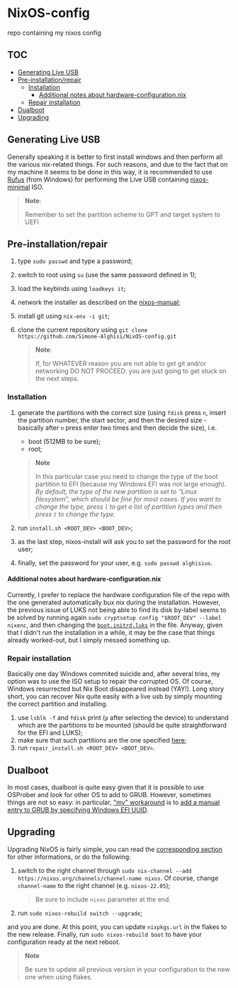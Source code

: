 <!-- omit in toc -->
# NixOS-config
repo containing my nixos config

<!-- omit in toc -->
## TOC
- [Generating Live USB](#generating-live-usb)
- [Pre-installation/repair](#pre-installationrepair)
  - [Installation](#installation)
    - [Additional notes about hardware-configuration.nix](#additional-notes-about-hardware-configurationnix)
  - [Repair installation](#repair-installation)
- [Dualboot](#dualboot)
- [Upgrading](#upgrading)

## Generating Live USB
Generally speaking it is better to first install windows and then perform all the various nix-related things. For such reasons, and due to the fact that on my machine it seems to be done in this way, it is recommended to use [Rufus](https://rufus.ie/en/) (from Windows) for performing the Live USB containing [nixos-minimal](https://nixos.org/download.html) ISO.

> **Note**:
>
> Remember to set the partition scheme to GPT and target system to UEFI

## Pre-installation/repair
1. type `sudo passwd` and type a password;
2. switch to root using `su` (use the same password defined in 1);
3. load the keybinds using `loadkeys it`;
4. network the installer as described on the [nixos-manual](https://nixos.org/manual/nixos/stable/index.html#sec-installation-booting-networking);
5. install git using `nix-env -i git`;
6. clone the current repository using `git clone https://github.com/Simone-Alghisi/NixOS-config.git`

    > **Note**:
    >
    > If, for WHATEVER reason you are not able to get git and/or networking DO NOT PROCEED: you are just going to get stuck on the next steps.

### Installation
1. generate the partitions with the correct size (using `fdisk` press `n`, insert the partition number, the start sector, and then the desired size - basically after `n` press enter two times and then decide the size), i.e.
    - boot (512MB to be sure);
    - root;

    > **Note**
    >
    > In this particular case you need to change the type of the boot partition to EFI (because my Windows EFI was not large enough). *By default, the type of the new partition is set to “Linux filesystem”, which should be fine for most cases. If you want to change the type, press `l` to get a list of partition types and then press `t` to change the type.*
2. run `install.sh <ROOT_DEV> <BOOT_DEV>`;
3. as the last step, nixos-install will ask you to set the password for the root user;
4. finally, set the password for your user, e.g. `sudo passwd alghisius`.

#### Additional notes about hardware-configuration.nix
Currently, I prefer to replace the hardware configuration file of the repo with the one generated automatically bux nix during the installation. However, the previous issue of LUKS not being able to find its disk by-label seems to be solved by running again `sudo cryptsetup config "$ROOT_DEV" --label nixenc`, and then changing the [`boot.initrd.luks`](./system/hardware-configuration.nix#L21) in the file. Anyway, given that I didn't run the installation in a while, it may be the case that things already worked-out, but I simply messed something up.

### Repair installation
Basically one day Windows commited suicide and, after several tries, my option was to use the ISO setup to repair the corrupted OS. Of course, Windows resurrected but Nix Boot disappeared instead (YAY!). Long story short, you can recover Nix quite easily with a live usb by simply mounting the correct partition and installing.

1. use `lsblk -f` and `fdisk` print (`p` after selecting the device) to understand which are the partitions to be mounted (should be quite straightforward for the EFI and LUKS);
2. make sure that such partitions are the one specified [here](./system/hardware-configuration.nix);
3. run `repair_install.sh <ROOT_DEV> <BOOT_DEV>`.

## Dualboot
In most cases, dualboot is quite easy given that it is possible to use OSProber and look for other OS to add to GRUB. However, sometimes things are not so easy: in particular, ["my" workaround](https://nixos.wiki/wiki/Dual_Booting_NixOS_and_Windows) is to [add a manual entry to GRUB by specifying Windows EFI UUID](./system/boot.nix#L14).

## Upgrading
Upgrading NixOS is fairly simple, you can read the [corresponding section](https://nixos.org/manual/nixos/stable/index.html#sec-upgrading) for other informations, or do the following:
1. switch to the right channel through `sudo nix-channel --add https://nixos.org/channels/channel-name nixos`. Of course, change `channel-name` to the right channel (e.g. `nixos-22.05`);
    > Be sure to include `nixos` parameter at the end.
2. run `sudo nixos-rebuild switch --upgrade`;

and you are done. At this point, you can update `nixpkgs.url` in the flakes to the new release. Finally, run `sudo nixos-rebuild boot` to have your configuration ready at the next reboot.

> **Note**
>
> Be sure to update all previous version in your configuration to the new one when using flakes.
